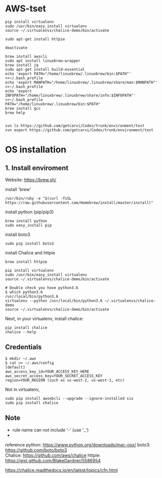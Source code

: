 # AWS-tset
``` 
pip install virtualenv  
sudo /usr/bin/easy_install virtualenv  
source ~/.virtualenvs/chalice-demo/bin/activate

sudo apt-get install httpie

deactivate
``` 


``` 
brew install awscli
sudo apt install linuxbrew-wrapper  
brew install jq  
sudo apt-get install build-essential  
echo 'export PATH="/home/linuxbrew/.linuxbrew/bin:$PATH"' >>~/.bash_profile  
echo 'export MANPATH="/home/linuxbrew/.linuxbrew/share/man:$MANPATH"' >>~/.bash_profile  
echo 'export INFOPATH="/home/linuxbrew/.linuxbrew/share/info:$INFOPATH"' >>~/.bash_profile  
PATH="/home/linuxbrew/.linuxbrew/bin:$PATH"  
brew install gcc  
brew help  
```

``` 

svn ls https://github.com/getcarvi/Codes/trunk/environment/test  
svn export https://github.com/getcarvi/Codes/trunk/environment/test  

```


# OS installation  
## 1. Install enviroment
Website: https://brew.sh/ 

install 'brew'  
``` 
/usr/bin/ruby -e "$(curl -fsSL https://raw.githubusercontent.com/Homebrew/install/master/install)"
```
install python (pip/pip3)
``` 
brew install python
sudo easy_install pip
```  

install boto3 

`sudo pip install boto3`  

install Chalice and httpie
``` 
brew install httpie

pip install virtualenv  
sudo /usr/bin/easy_install virtualenv  
source ~/.virtualenvs/chalice-demo/bin/activate

# Double check you have python3.6
$ which python3.6
/usr/local/bin/python3.6
virtualenv --python /usr/local/bin/python3.6 ~/.virtualenvs/chalice-demo
source ~/.virtualenvs/chalice-demo/bin/activate
```

Next, in your virtualenv, install chalice:

``` 
pip install chalice
chalice --help

```
## Credentials
``` 
$ mkdir ~/.aws
$ cat >> ~/.aws/config
[default]
aws_access_key_id=YOUR_ACCESS_KEY_HERE
aws_secret_access_key=YOUR_SECRET_ACCESS_KEY
region=YOUR_REGION (such as us-west-2, us-west-1, etc)
```

Not in virtualenv,
``` 
sudo pip install awsebcli --upgrade --ignore-installed six
sudo pip install chalice
```


## Note  
- rule name can not include '-' (use '_')  
- 



reference 
python: https://www.python.org/downloads/mac-osx/ 
boto3: https://github.com/boto/boto3  
Chalice: https://github.com/aws/chalice 
httpie: https://gist.github.com/BlakeGardner/5586954


https://chalice.readthedocs.io/en/latest/topics/cfn.html
